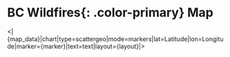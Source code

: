 # **BC Wildfires**{: .color-primary} Map

<|{map_data}|chart|type=scattergeo|mode=markers|lat=Latitude|lon=Longitude|marker={marker}|text=text|layout={layout}|>
